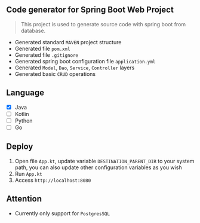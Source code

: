 ## Code generator for Spring Boot Web Project

> This project is used to generate source code with spring boot from database.

* Generated standard `MAVEN` project structure
* Generated file `pom.xml`
* Generated file `.gitignore`
* Generated spring boot configuration file `application.yml`
* Generated `Model`, `Dao`, `Service`, `Controller` layers
* Generated basic `CRUD` operations

## Language
- [x] Java
- [ ] Kotlin
- [ ] Python
- [ ] Go

## Deploy
1. Open file `App.kt`, update variable `DESTINATION_PARENT_DIR` to your system path, you can also update other configuration variables as you wish
2. Run `App.kt`
3. Access `http://localhost:8080`

## Attention
* Currently only support for `PostgresSQL` 